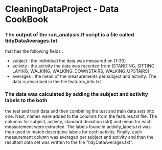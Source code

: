 # CleaningDataProject - Data CookBook

### The output of the run_analysis.R script is a file called tidyDataAverages.txt
that has the following fields :

* subject : the individual the data was measured on (1-30)
* activity : the activity the data was recorded from (STANDING, SITTING, LAYING,
WALKING, WALKING_DOWNSTAIRS, WALKING_UPSTAIRS)
* averages : the mean of the measurements per subject and activity.  The data is 
described in the file features_info.txt

### The data was calculated by adding the subject and activity labels to the both
the test and train data and then combining the test and train data sets into one.
Next, names were added to the columns from the features.txt file.  The columns 
for subject, activity, standard deviation (std) and mean for each measurement 
were extracted.  The labels found in activity_labels.txt was then used to match 
descriptive labels for each activity.  Finally, each measurement column was
averaged per subject and activity and then the resultant data set was written to
the file "tidyDataAverages.txt".